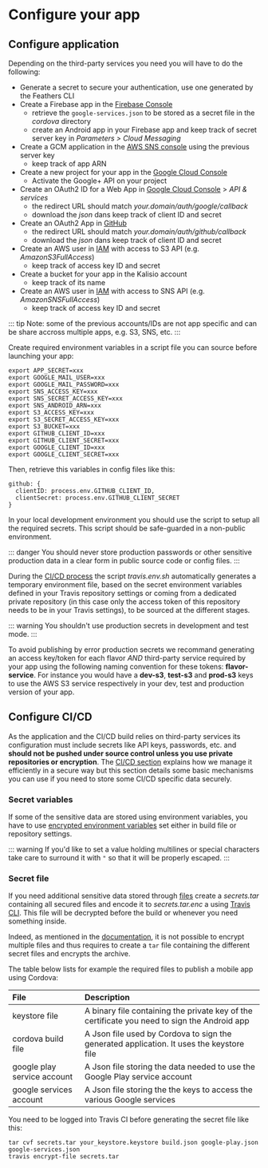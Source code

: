 # Configure your app

## Configure application

Depending on the third-party services you need you will have to do the following:
* Generate a secret to secure your authentication, use one generated by the Feathers CLI
* Create a Firebase app in the [Firebase Console](https://console.firebase.google.com)
  * retrieve the `google-services.json` to be stored as a secret file in the *cordova* directory
  * create an Android app in your Firebase app and keep track of secret server key in *Parameters > Cloud Messaging*
* Create a GCM application in the [AWS SNS console](https://eu-west-1.console.aws.amazon.com/sns/v2/home) using the previous server key
  * keep track of app ARN
* Create a new project for your app in the [Google Cloud Console](https://console.cloud.google.com)
  * Activate the Google+ API on your project
* Create an OAuth2 ID for a Web App in [Google Cloud Console](https://console.cloud.google.com) > *API & services*
  * the redirect URL should match *your.domain/auth/google/callback*
  * download the *json* dans keep track of client ID and secret 
* Create an OAuth2 App in [GitHub](https://github.com/organizations/kalisio/settings/applications)
  * the redirect URL should match *your.domain/auth/github/callback*
  * download the *json* dans keep track of client ID and secret
* Create an AWS user in [IAM](https://console.aws.amazon.com/iam/home) with access to S3 API (e.g. *AmazonS3FullAccess*)
  * keep track of access key ID and secret
* Create a bucket for your app in the Kalisio account
  * keep track of its name
* Create an AWS user in [IAM](https://console.aws.amazon.com/iam/home) with access to SNS API (e.g. *AmazonSNSFullAccess*)
  * keep track of access key ID and secret

::: tip
Note: some of the previous accounts/IDs are not app specific and can be share accross multiple apps, e.g. S3, SNS, etc.
:::

Create required environment variables in a script file you can source before launching your app:
```
export APP_SECRET=xxx
export GOOGLE_MAIL_USER=xxx
export GOOGLE_MAIL_PASSWORD=xxx
export SNS_ACCESS_KEY=xxx
export SNS_SECRET_ACCESS_KEY=xxx
export SNS_ANDROID_ARN=xxx
export S3_ACCESS_KEY=xxx
export S3_SECRET_ACCESS_KEY=xxx
export S3_BUCKET=xxx
export GITHUB_CLIENT_ID=xxx
export GITHUB_CLIENT_SECRET=xxx
export GOOGLE_CLIENT_ID=xxx
export GOOGLE_CLIENT_SECRET=xxx
```

Then, retrieve this variables in config files like this:
```
github: {
  clientID: process.env.GITHUB_CLIENT_ID,
  clientSecret: process.env.GITHUB_CLIENT_SECRET
}
```

In your local development environment you should use the script to setup all the required secrets. This script should be safe-guarded in a non-public environment.

::: danger
You should never store production passwords or other sensitive production data in a clear form in public source code or config files.
:::

During the [CI/CD process](./deploy.md) the script *travis.env.sh* automatically generates a temporary environment file, based on the secret environment variables defined in your Travis repository settings or coming from a dedicated private repository (in this case only the access token of this repository needs to be in your Travis settings), to be sourced at the different stages.

::: warning
You shouldn't use production secrets in development and test mode.
:::

To avoid publishing by error production secrets we recommand generating an access key/token for each flavor *AND* third-party service required by your app using the following naming convention for these tokens: **flavor-service**. For instance you would have a **dev-s3**, **test-s3** and **prod-s3** keys to use the AWS S3 service respectively in your dev, test and production version of your app.

## Configure CI/CD

As the application and the CI/CD build relies on third-party services its configuration must include secrets like API keys, passwords, etc. and **should not be pushed under source control unless you use private repositories or encryption**. The [CI/CD section](./deploy.md) explains how we manage it efficiently in a secure way but this section details some basic mechanisms you can use if you need to store some CI/CD specific data securely.

### Secret variables

If some of the sensitive data are stored using environment variables, you have to use [encrypted environment variables](https://docs.travis-ci.com/user/environment-variables/) set either in build file or repository settings.

::: warning
If you'd like to set a value holding multilines or special characters take care to surround it with `"` so that it will be properly escaped.
:::

### Secret file

If you need additional sensitive data stored through [files](https://docs.travis-ci.com/user/encrypting-files/) create a *secrets.tar* containing all secured files and encode it to *secrets.tar.enc* a using [Travis CLI](../../tools/cli.md#travis-cli). This file will be decrypted before the build or whenever you need something inside.

Indeed, as mentioned in the [documentation](https://docs.travis-ci.com/user/encrypting-files/#Encrypting-multiple-files), it is not possible to encrypt multiple files and thus requires to create a `tar` file containing the different secret files and encrypts the archive. 

The table below lists for example the required files to publish a mobile app using Cordova:

| File | Description |
|:-----|:------------|
| keystore file| A binary file containing the private key of the certificate you need to sign the Android app |
| cordova build file | A Json file used by Cordova to sign the generated application. It uses the keystore file |
| google play service account | A Json file storing the data needed to use the Google Play service account |
| google services account | A Json file storing the the keys to access the various Google services |

You need to be logged into Travis CI before generating the secret file like this:
```
tar cvf secrets.tar your_keystore.keystore build.json google-play.json google-services.json
travis encrypt-file secrets.tar
```
